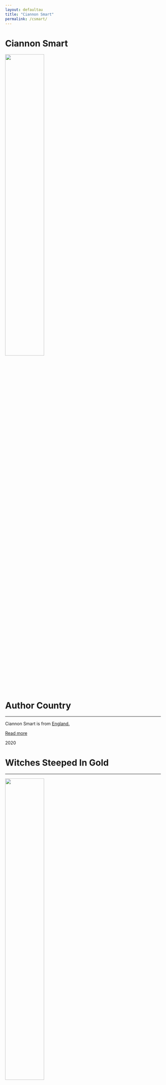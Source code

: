 ```yaml
---
layout: defaultau
title: "Ciannon Smart"
permalink: /csmart/
---
```

<!-- partial:index.partial.html -->
<div class="content">
    <h1>Ciannon Smart</h1>
    <div class="quote">
        <div><img src="https://thequietpond.files.wordpress.com/2021/02/ciannon-smart-pic_resized.jpg" height="50%" width = "50%" class="logo"></div>
    </div>
    <div class="timeline">
        <div style="padding-bottom:100px;"></div>
        <div class="block">
            <div class="date right"><p class="right">  </p></div>
            <div class="dot"></div>
            <div class="left first">
            <div class="author_country">
                <h1>Author Country</h1><hr>
          <div class="aclocation">  <p>Ciannon Smart is from <a href="{{ site.baseurl }}/11">England.</a></p></div>
              <div class="acreadmore">  <a href="NA" target="_blank">Read more</a></div>
            </div>
            </div>
        </div>
        <div class="block">
            <div class="date left"><p class="left">2020</p></div>
            <div class="dot"></div>
            <div class="right hide">
                <h1>Witches Steeped In Gold</h1><hr>
                <p><img src="https://encrypted-tbn3.gstatic.com/images?q=tbn:ANd9GcSTtF-3Tn-z0zhKAthNaYCf5_R0mFwIM70dNzrNnWdeTmkIMYYH" height="50%" width = "50%"></p>
                <p>
                Language: English<br/>
                Publisher: HarperCollins<br/>
                Pub_location: New York, NY, United States<br/>
                Genre: Fiction (Novel)<br/>
                Length: 533</p>
            </div>
        </div>
        <div class="block">
            <div class="date right"><p class="right">2022</p></div>
            <div class="dot"></div>
            <div class="left hide">
                <h1>Empress Crowned in Red</h1><hr>
                <p><img src="https://i.gr-assets.com/images/S/compressed.photo.goodreads.com/books/1634748716l/58984663.jpg" height="50%" width = "50%"></p>
                <p>Language: English<br/>
                Publisher: HarperCollins<br/>
                Pub_location: New York, NY, United States<br/>
                Genre: Fiction (Novel)<br/>
                Length: 768</p>
            </div>
        </div>
</div>
  <!-- partial -->
<script src='https://cdnjs.cloudflare.com/ajax/libs/jquery/3.1.1/jquery.min.js'></script><script  src="{{ site.baseurl }}/assets/js/authorscript.js"></script>